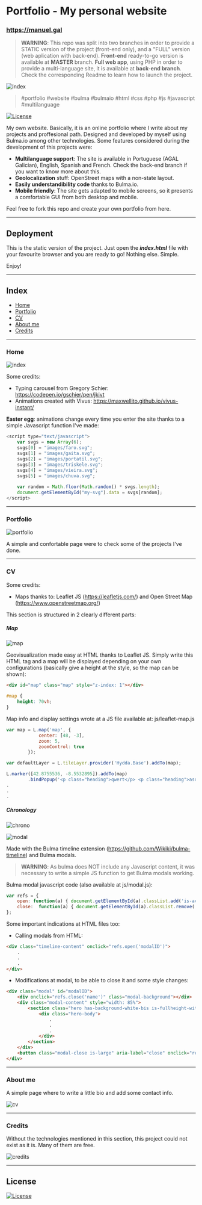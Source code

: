# Portfolio - My personal website

### https://manuel.gal

> **WARNING**: This repo was split into two branches in order to provide a STATIC version of the project (front-end only), and a "FULL" version (web aplication with back-end).
**Front-end** ready-to-go version is available at **MASTER** branch.
**Full web app**, using PHP in order to provide a multi-language site, it is available at **back-end branch**.
Check the corresponding Readme to learn how to launch the project.

![index](images/readme/index.PNG)

> #portfolio #website #bulma #bulmaio #html #css #php #js #javascript #multilanguage

[![License](http://img.shields.io/:license-mit-blue.svg?style=flat-square)](http://badges.mit-license.org)

My own website. Basically, it is an online portfolio where I write about my projects and proffesional path. Designed and developed by myself using Bulma.io among other technologies. Some features considered during the development of this projects were:

- **Multilanguage support**: The site is available in Portuguese (AGAL Galician), English, Spanish and French. Check the back-end branch if you want to know more about this.
- **Geolocalization** stuff: OpenStreet maps with a non-state layout.
- **Easily understandibility code** thanks to Bulma.io.
- **Mobile friendly**: The site gets adapted to mobile screens, so it presents a comfortable GUI from both desktop and mobile.

Feel free to fork this repo and create your own portfolio from here.

---

## Deployment

This is the static version of the project. Just open the **_index.html_** file with your favourite browser and you are ready to go! Nothing else. Simple.

Enjoy!

------

##  Index

- [Home](#home)
- [Portfolio](#portfolio)
- [CV](#cv)
- [About me](#about-me)
- [Credits](#credits)  

---

### Home

![index](images/readme/index.PNG)

Some credits:
- Typing carousel from Gregory Schier: https://codepen.io/gschier/pen/jkivt
- Animations created with Vivus: https://maxwellito.github.io/vivus-instant/

**Easter egg**: animations change every time you enter the site thanks to a simple Javascript function I've made:
```javascript
<script type="text/javascript">  
	var svgs = new Array(6);  
	svgs[0] = "images/faro.svg";
	svgs[1] = "images/gaita.svg";  
	svgs[2] = "images/portatil.svg";
	svgs[3] = "images/triskele.svg";
	svgs[4] = "images/vieira.svg";
	svgs[5] = "images/chuva.svg";
	
	var random = Math.floor(Math.random() * svgs.length);
	document.getElementById("my-svg").data = svgs[random];
</script> 
```

---

### Portfolio

![portfolio](images/readme/portfolio.PNG)

A simple and confortable page were to check some of the projects I've done.

---

### CV

Some credits:
- Maps thanks to: Leaflet JS (https://leafletjs.com/) and Open Street Map (https://www.openstreetmap.org/)

This section is structured in 2 clearly different parts:

##### Map

![map](images/readme/map.PNG)

Geovisualization made easy at HTML thanks to Leaflet JS. Simply write this HTML tag and a map will be displayed depending on your own configurations (basically give a height at the style, so the map can be shown):

```html
<div id="map" class="map" style="z-index: 1"></div>
```

```css
#map {
    height: 70vh;
}
```

Map info and display settings wrote at a JS file available at: js/leaflet-map.js

```javascript
var map = L.map('map', {
			center: [48, -3],
			zoom: 5,
			zoomControl: true
		});

var defaultLayer = L.tileLayer.provider('Hydda.Base').addTo(map);

L.marker([42.8755536, -8.5532895]).addTo(map)
		.bindPopup('<p class="heading">qwert</p> <p class="heading">asdf</p> <b> <p>Content</p>');
.
.
.
```

##### Chronology

![chrono](images/readme/chrono.PNG)

![modal](images/readme/modal.PNG)

Made with the Bulma timeline extension (https://github.com/Wikiki/bulma-timeline) and Bulma modals.

> **WARNING**: As bulma does NOT include any Javascript content, it was necessary to write a simple JS function to get Bulma modals working.

Bulma modal javascript code (also available at js/modal.js):

```javascript
var refs = {
    open: function(a) { document.getElementById(a).classList.add('is-active');  },
    close:  function(a) { document.getElementById(a).classList.remove('is-active');   }
};
```



Some important indications at HTML files too:

- Calling modals from HTML:

```html
<div class="timeline-content" onclick="refs.open('modalID')">
    .
    .
    .
</div>
```

- Modifications at modal, to be able to close it and some style changes:

```html
<div class="modal" id="modalID">
    <div onclick="refs.close('name')" class="modal-background"></div>
    <div class="modal-content" style="width: 85%">
        <section class="hero has-background-white-bis is-fullheight-with-navbar">
            <div class="hero-body">
                .
                .
                .
            </div>
        </section>
    </div>
    <button class="modal-close is-large" aria-label="close" onclick="refs.close('modalID')"></button>
</div>
```

---

### About me

A simple page where to write a little bio and add some contact info.

![cv](images/readme/cv.PNG)

---

### Credits

Without the technologies mentioned in this section, this project could not exist as it is. Many of them are free.

![credits](images/readme/credits.PNG)

---

## License

[![License](http://img.shields.io/:license-mit-blue.svg?style=flat-square)](http://badges.mit-license.org)
